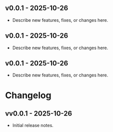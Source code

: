 ## v0.0.1 - 2025-10-26

- Describe new features, fixes, or changes here.

## v0.0.1 - 2025-10-26

- Describe new features, fixes, or changes here.

## v0.0.1 - 2025-10-26

- Describe new features, fixes, or changes here.

# Changelog

## vv0.0.1 - 2025-10-26

- Initial release notes.
